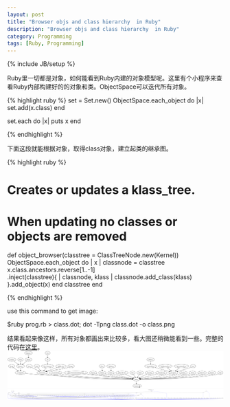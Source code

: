 ```yaml
---
layout: post
title: "Browser objs and class hierarchy  in Ruby"
description: "Browser objs and class hierarchy  in Ruby"
category: Programming
tags: [Ruby, Programming]
---
```

{% include JB/setup %}

Ruby里一切都是对象，如何能看到Ruby内建的对象模型呢。这里有个小程序来查看Ruby内部构建好的的对象和类。ObjectSpace可以迭代所有对象。

{% highlight ruby %}
    set = Set.new()
    ObjectSpace.each_object do |x|
      set.add(x.class)
    end

   set.each do |x|
     puts x
   end
   
{% endhighlight %}

下面这段就能根据对象，取得class对象，建立起类的继承图。

{% highlight ruby %}

  # Creates or updates a klass_tree.
  # When updating no classes or objects are removed
  def object_browser(classtree = ClassTreeNode.new(Kernel))
    ObjectSpace.each_object do | x |
      classnode = classtree
      x.class.ancestors.reverse[1..-1] \
        .inject(classtree){ | classnode, klass |
        classnode.add_class(klass)
      }.add_object(x)
    end
    classtree
  end

{% endhighlight %}

use this command to get image:

  $ruby prog.rb > class.dot; dot -Tpng class.dot -o class.png


结果看起来像这样，所有对象都画出来比较多，看大图还稍微能看到一些。完整的代码在[这里](https://gist.github.com/4380597)。
<img src="/images/class.png" alt="class in Ruby" class="img-center" />
<img src="/images/objs.png" alt="class in Ruby" class="img-center" />

